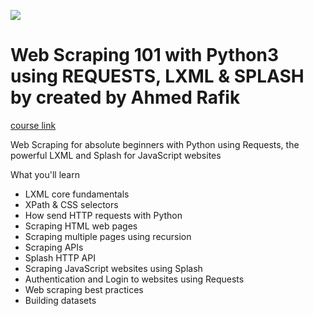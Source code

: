 ![](https://www.udemy.com/staticx/udemy/images/v6/logo-coral.svg)

# Web Scraping 101 with Python3 using REQUESTS, LXML &amp; SPLASH by created by Ahmed Rafik

[course link](https://www.udemy.com/course/web-scraping-with-python-using-requests-lxml-splash/)

Web Scraping for absolute beginners with Python using Requests, the powerful LXML and Splash for JavaScript websites

What you'll learn
- LXML core fundamentals
- XPath & CSS selectors
- How send HTTP requests with Python
- Scraping HTML web pages
- Scraping multiple pages using recursion
- Scraping APIs
- Splash HTTP API
- Scraping JavaScript websites using Splash
- Authentication and Login to websites using Requests
- Web scraping best practices
- Building datasets
